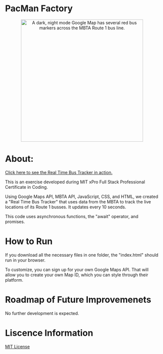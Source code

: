 # PacMan Factory
<p align="center"><img width="400" alt="A dark, night mode Google Map has several red bus markers across the MBTA Route 1 bus line. " src="images/Real-Time-Bus-Tracker"> </p>

# About:

 [Click here to see the Real Time Bus Tracker in action.](https://rainakpuels.github.io/Real-Time-Bus-Tracker)

This is an exercise developed during MIT xPro Full Stack Professional Certificate in Coding.

Using Google Maps API, MBTA API, JavaScript, CSS, and HTML, we created a "Real Time Bus Tracker" that uses data from the MBTA to track the live locations of its Route 1 busses. It updates every 10 seconds.

This code uses asynchronous functions, the "await" operator, and promises.

# How to Run

If you download all the necessary files in one folder, the "index.html" should run in your browser.

To customize, you can sign up for your own Google Maps API. That will allow you to create your own Map ID, which you can style through their platform. 

# Roadmap of Future Improvemenets

No further development is expected.

# Liscence Information 

[MIT License](https://github.com/rainakpuels/Real-Time-Bus-Tracker/blob/default/LICENSE)
